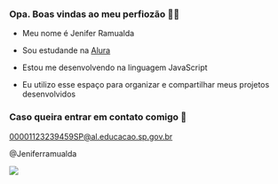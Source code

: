 ### Opa. Boas vindas ao meu perfiozão 🖤🖤

- Meu nome é Jenifer Ramualda

- Sou estudande na [Alura](https://www.alura.com.br)
- Estou me desenvolvendo na linguagem JavaScript
- Eu utilizo esse espaço para organizar e compartilhar meus projetos desenvolvidos 

### Caso queira entrar em contato comigo 📧

00001123239459SP@al.educacao.sp.gov.br

@Jeniferramualda

![](https://media1.tenor.com/m/CqxZj0I4rXsAAAAd/cirrus-cirrus-ghoulette.gif)
